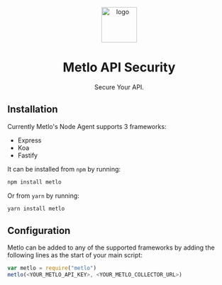 <p align="center">
  <picture>
    <source media="(prefers-color-scheme: dark)" srcset="https://storage.googleapis.com/metlo-security-public-images/metlo_logo_horiz_negative%404x.png" height="80">
    <img alt="logo" src="https://storage.googleapis.com/metlo-security-public-images/metlo_logo_horiz%404x.png" height="80">
  </picture>
  <h1 align="center">Metlo API Security</h1>
  <p align="center">Secure Your API.</p>
</p>

## Installation

Currently Metlo's Node Agent supports 3 frameworks: 
 - Express
 - Koa
 - Fastify

It can be installed from `npm` by running: 
```bash
npm install metlo
```
Or from `yarn` by running: 
```bash
yarn install metlo
```

## Configuration

Metlo can be added to any of the supported frameworks by adding the following lines as the start of your main script:

```js
var metlo = require("metlo")
metlo(<YOUR_METLO_API_KEY>, <YOUR_METLO_COLLECTOR_URL>)
```